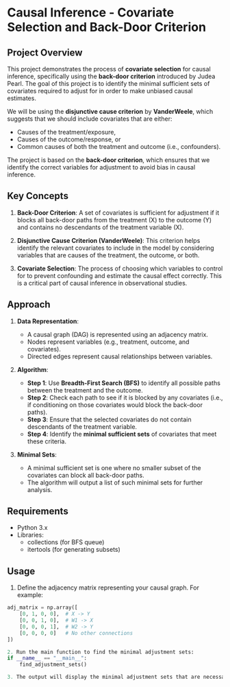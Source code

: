 # Causal Inference - Covariate Selection and Back-Door Criterion

## Project Overview

This project demonstrates the process of **covariate selection** for causal inference, specifically using the **back-door criterion** introduced by Judea Pearl. The goal of this project is to identify the minimal sufficient sets of covariates required to adjust for in order to make unbiased causal estimates. 

We will be using the **disjunctive cause criterion** by **VanderWeele**, which suggests that we should include covariates that are either:

- Causes of the treatment/exposure,
- Causes of the outcome/response, or
- Common causes of both the treatment and outcome (i.e., confounders).

The project is based on the **back-door criterion**, which ensures that we identify the correct variables for adjustment to avoid bias in causal inference.

## Key Concepts

1. **Back-Door Criterion**: A set of covariates is sufficient for adjustment if it blocks all back-door paths from the treatment (X) to the outcome (Y) and contains no descendants of the treatment variable (X).

2. **Disjunctive Cause Criterion (VanderWeele)**: This criterion helps identify the relevant covariates to include in the model by considering variables that are causes of the treatment, the outcome, or both.

3. **Covariate Selection**: The process of choosing which variables to control for to prevent confounding and estimate the causal effect correctly. This is a critical part of causal inference in observational studies.

## Approach

1. **Data Representation**: 
   - A causal graph (DAG) is represented using an adjacency matrix.
   - Nodes represent variables (e.g., treatment, outcome, and covariates).
   - Directed edges represent causal relationships between variables.

2. **Algorithm**:
   - **Step 1**: Use **Breadth-First Search (BFS)** to identify all possible paths between the treatment and the outcome.
   - **Step 2**: Check each path to see if it is blocked by any covariates (i.e., if conditioning on those covariates would block the back-door paths).
   - **Step 3**: Ensure that the selected covariates do not contain descendants of the treatment variable.
   - **Step 4**: Identify the **minimal sufficient sets** of covariates that meet these criteria.

3. **Minimal Sets**: 
   - A minimal sufficient set is one where no smaller subset of the covariates can block all back-door paths.
   - The algorithm will output a list of such minimal sets for further analysis.

## Requirements

- Python 3.x
- Libraries:
   - collections (for BFS queue)
   - itertools (for generating subsets)

## Usage

1. Define the adjacency matrix representing your causal graph. For example:

```python
adj_matrix = np.array([
    [0, 1, 0, 0],  # X -> Y
    [0, 0, 1, 0],  # W1 -> X
    [0, 0, 0, 1],  # W2 -> Y
    [0, 0, 0, 0]   # No other connections
])

2. Run the main function to find the minimal adjustment sets:
if __name__ == "__main__":
    find_adjustment_sets()

3. The output will display the minimal adjustment sets that are necessary for unbiased causal estimation.
